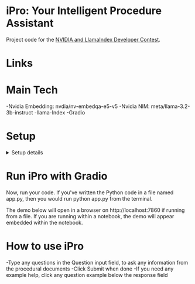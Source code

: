 #  iPro:  Your Intelligent Procedure Assistant

Project code for the [NVIDIA and LlamaIndex Developer Contest](https://developer.nvidia.com/llamaindex-developer-contest#section-contest-process).

# Links



# Main Tech
-Nvidia Embedding: nvdia/nv-embedqa-e5-v5
-Nvidia NIM:  meta/llama-3.2-3b-instruct
-llama-Index
-Gradio

# Setup
<details>
<summary>Setup details</summary>

##  Requirements:
-Python 3.11.9

Setup virtual environment:
```bash
python3 -m venv .venv
source .venv/bin/activate
pip install -r requirements.txt
pip install llama-index-nvidia llama-index-embeddings-nvidia

```
llama-index-nvidia, llama-index-embeddings-nvidia installed separately to avoid dependency conflicts.

## Environment Variable
Create `.env` file in your code root directory:
```bash
# NVIDIA API KEY
NVIDIA_API_KEY="..."

```
Create `Procedures` folder in your code root directory, and save any procedural documents in the folder for embedding.   It only support txt, docx, and pdf format.

</details>

# Run iPro with Gradio
Now, run your code. If you've written the Python code in a file named app.py, then you would run python app.py from the terminal.

The demo below will open in a browser on http://localhost:7860 if running from a file. If you are running within a notebook, the demo will appear embedded within the notebook.

# How to use iPro
-Type any questions in the Question input field, to ask any information from the procedural documents
-Click Submit when done
-If you need any example help, click any question example below the response field

